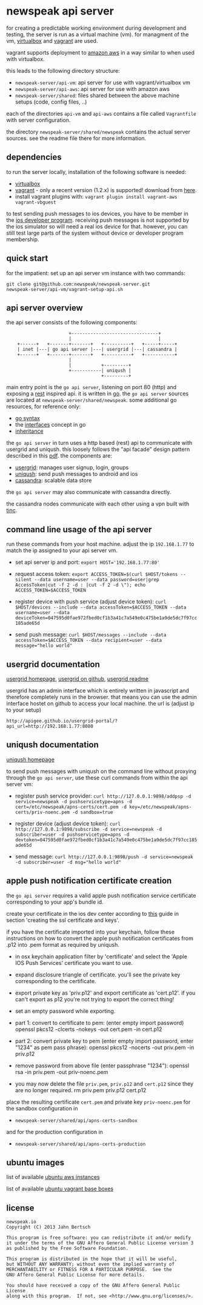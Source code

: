 newspeak api server
===================

for creating a predictable working environment during development and testing, the server is run as a virtual machine (vm). for managment of the vm, [virtualbox](http://virtualbox.com) and [vagrant](http://vagrantup.com) are used.

vagrant supports deployment to [amazon aws](http://aws.amazon.com) in a way similar to when used with virtualbox.

this leads to the following directory structure:

 * `newspeak-server/api-vm`: api server for use with vagrant/virtualbox vm
 * `newspeak-server/api-aws`: api server for use with amazon aws
 * `newspeak-server/shared`: files shared between the above machine setups (code, config files, ..)

each of the directories `api-vm` and `api-aws` contains a file called `Vagrantfile` with server configuration.

the directory `newspeak-server/shared/newspeak` contains the actual server sources. see the readme file there for more information.

dependencies
------------

to run the server locally, installation of the following software is needed:

 * [virtualbox](http://virtualbox.com)
 * [vagrant](http://vagrantup.com) - only a recent version (1.2.x) is supported! download from [here](http://downloads.vagrantup.com).
 * install vagrant plugins with: `vagrant plugin install vagrant-aws vagrant-vbguest`

to test sending push messages to ios devices, you have to be member in the [ios developer program](https://developer.apple.com/programs/ios/). receiving push messages is not supported by the ios simulator so will need a real ios device for that. however, you can still test large parts of the system without device or developer program membership.

quick start
-----------

for the impatient: set up an api server vm instance with two commands:

    git clone git@github.com:newspeak/newspeak-server.git
    newspeak-server/api-vm/vagrant-setup-api.sh

api server overview
-------------------

the api server consists of the following components:


                           +--------------------------------+
                           |                                |
        +------+   +-------+-------+   +----------+   +-----+-----+
        | inet |---| go api server |---| usergrid |---| cassandra |
        +------+   +-------+-------+   +----------+   +-----------+
                           |
                           |           +---------+
                           +-----------| uniqush |
                                       +---------+


main entry point is the `go api server`, listening on port 80 (http) and exposing a [rest](https://en.wikipedia.org/wiki/Representational_state_transfer) inspired api. it is written in [go](http://golang.org). the `go api server` sources are located at `newspeak-server/shared/newspeak`. some additional go resources, for reference only:

 * [go syntax](http://golang.org/doc/effective_go.html)
 * the [interfaces](http://golangtutorials.blogspot.de/2011/06/interfaces-in-go.html) concept in go
 * [inheritance](http://diveintogo.blogspot.de/2010/03/classic-inheritance-in-go-lang.html)

the `go api server` in turn uses a http based (rest) api to communicate with usergrid and uniqush. this loosely follows the "api facade" design pattern described in this [pdf](http://offers.apigee.com/api-design-ebook-bw). the components are:

 * [usergrid](http://usergrid.com): manages user signup, login, groups 
 * [uniqush](http://uniqush.org): send push messages to android and ios
 * [cassandra](http://cassandra.apache.org): scalable data store

the `go api server` may also communicate with cassandra directly.

the cassandra nodes communicate with each other using a vpn built with [tinc](http://www.tinc-vpn.org).


command line usage of the api server
------------------------------------

run these commands from your host machine. adjust the ip `192.168.1.77` to match the ip assigned to your api server vm.

 * set api server ip and port: `export HOST='192.168.1.77:80'`

 * request access token: `export ACCESS_TOKEN=$(curl $HOST/tokens --silent --data username=user --data password=user|grep AccessToken|cut -f 2 -d : |cut -f 2 -d \"); echo ACCESS_TOKEN=$ACCESS_TOKEN`

 * register device with push service (adjust device token): `curl $HOST/devices --include --data accessToken=$ACCESS_TOKEN --data username=user --data deviceToken=047595d0fae972fbed0cf1b3a41c7a549e0c475be1a9de5dc7f97cc185ade65d`

 * send push message: `curl $HOST/messages --include --data accessToken=$ACCESS_TOKEN --data recipient=user --data message="hello world"`


usergrid documentation
----------------------

[usergrid homepage](http://usergrid.com), [usergrid on github](https://github.com/apigee/usergrid-stack), [usergrid readme](http://github.com/apigee/usergrid-stack/blob/master/README.md)

usergrid has an admin interface which is entirely written in javascript and therefore completely runs in the browser. that means you can use the admin interface hostet on github to access your local machine. the url is (adjust ip to your setup)


    http://apigee.github.io/usergrid-portal/?api_url=http://192.168.1.77:8080


uniqush documentation
---------------------

[uniqush homepage](http://uniqush.org)

to send push messages with uniqush on the command line without proxying through the `go api server`, use these curl commands from within the api server vm:

 * register push service provider: `curl http://127.0.0.1:9898/addpsp -d service=newspeak -d pushservicetype=apns -d cert=/etc/newspeak/apns-certs/cert.pem -d key=/etc/newspeak/apns-certs/priv-noenc.pem -d sandbox=true`

 * register device (adjust device token): `curl http://127.0.0.1:9898/subscribe -d service=newspeak -d subscriber=user -d pushservicetype=apns -d devtoken=047595d0fae972fbed0cf1b3a41c7a549e0c475be1a9de5dc7f97cc185ade65d`

 * send message: `curl http://127.0.0.1:9898/push -d service=newspeak -d subscriber=user -d msg="hello world"`


apple push notification certificate creation
--------------------------------------------

the `go api server` requires a valid apple push notification service certificate corresponding to your app's bundle id.

create your certificate in the ios dev center according to [this](https://developer.apple.com/library/mac/documentation/NetworkingInternet/Conceptual/RemoteNotificationsPG/Chapters/ProvisioningDevelopment.html#//apple_ref/doc/uid/TP40008194-CH104-SW1) guide in section 'creating the ssl certificate and keys'.

if you have the certificate imported into your keychain, follow these instructions on how to convert the apple push notification certificates from .p12 into .pem format as required by uniqush.

 * in osx keychain application filter by 'certificate' and select the 'Apple IOS Push Services' certificate you want to use.

 * expand disclosure triangle of certificate. you'll see the private key corresponding to the certificate.

 * export private key as 'priv.p12' and export certificate as 'cert.p12'. if you can't export as p12 you're not trying to export the correct thing!

 * set an empty password while exporting.

 * part 1: convert to certificate to pem: (enter empty import password)
openssl pkcs12 -clcerts -nokeys -out cert.pem -in cert.p12

 * part 2: convert private key to pem (enter empty import password, enter "1234" as pem pass phrase):
openssl pkcs12 -nocerts -out priv.pem -in priv.p12

 * remove password from above file (enter passphrase "1234"):
openssl rsa -in priv.pem -out priv-noenc.pem

 * you may now delete the file `priv.pem`, `priv.p12` and `cert.p12` since they are no longer required.
rm priv.pem priv.p12 cert.p12


place the resulting certificate `cert.pem` and private key `priv-noenc.pem` for the sandbox configuration in

 * `newspeak-server/shared/api/apns-certs-sandbox`

and for the production configuration in

 * `newspeak-server/shared/api/apns-certs-production`


ubuntu images
-------------

list of available [ubuntu aws instances](https://cloud-images.ubuntu.com/locator/ec2)

list of available [ubuntu vagrant base boxes](https://cloud-images.ubuntu.com/vagrant)


license
-------

    newspeak.io
    Copyright (C) 2013 Jahn Bertsch

    This program is free software: you can redistribute it and/or modify
    it under the terms of the GNU Affero General Public License version 3
    as published by the Free Software Foundation.

    This program is distributed in the hope that it will be useful,
    but WITHOUT ANY WARRANTY; without even the implied warranty of
    MERCHANTABILITY or FITNESS FOR A PARTICULAR PURPOSE.  See the
    GNU Affero General Public License for more details.

    You should have received a copy of the GNU Affero General Public License
    along with this program.  If not, see <http://www.gnu.org/licenses/>.
